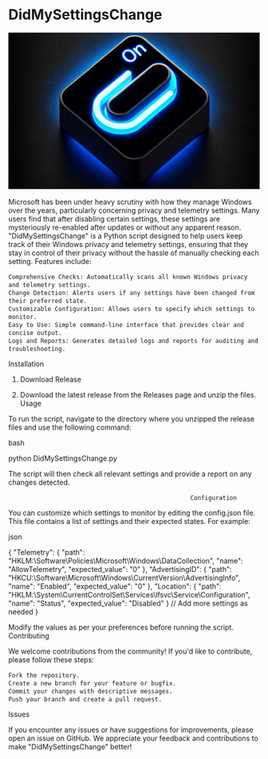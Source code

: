 # DidMySettingsChange

![Logo](logo.png)

Microsoft has been under heavy scrutiny with how they manage Windows over the years, particularly concerning privacy and telemetry settings. Many users find that after disabling certain settings, these settings are mysteriously re-enabled after updates or without any apparent reason. "DidMySettingsChange" is a Python script designed to help users keep track of their Windows privacy and telemetry settings, ensuring that they stay in control of their privacy without the hassle of manually checking each setting.
Features include:

    Comprehensive Checks: Automatically scans all known Windows privacy and telemetry settings.
    Change Detection: Alerts users if any settings have been changed from their preferred state.
    Customizable Configuration: Allows users to specify which settings to monitor.
    Easy to Use: Simple command-line interface that provides clear and concise output.
    Logs and Reports: Generates detailed logs and reports for auditing and troubleshooting.

Installation

1. Download Release

2. Download the latest release from the Releases page and unzip the files.
Usage

To run the script, navigate to the directory where you unzipped the release files and use the following command:

bash

python DidMySettingsChange.py

The script will then check all relevant settings and provide a report on any changes detected.

                                                       Configuration

You can customize which settings to monitor by editing the config.json file. This file contains a list of settings and their expected states. For example:

json

{
    "Telemetry": {
        "path": "HKLM:\\Software\\Policies\\Microsoft\\Windows\\DataCollection",
        "name": "AllowTelemetry",
        "expected_value": "0"
    },
    "AdvertisingID": {
        "path": "HKCU:\\Software\\Microsoft\\Windows\\CurrentVersion\\AdvertisingInfo",
        "name": "Enabled",
        "expected_value": "0"
    },
    "Location": {
        "path": "HKLM:\\System\\CurrentControlSet\\Services\\lfsvc\\Service\\Configuration",
        "name": "Status",
        "expected_value": "Disabled"
    }
    // Add more settings as needed
}

Modify the values as per your preferences before running the script.
Contributing

We welcome contributions from the community! If you'd like to contribute, please follow these steps:

    Fork the repository.
    Create a new branch for your feature or bugfix.
    Commit your changes with descriptive messages.
    Push your branch and create a pull request.

Issues

If you encounter any issues or have suggestions for improvements, please open an issue on GitHub. We appreciate your feedback and contributions to make "DidMySettingsChange" better!

